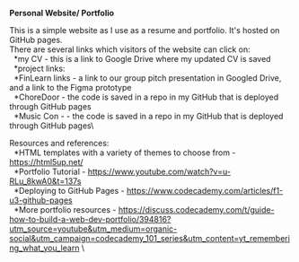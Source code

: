 **Personal Website/ Portfolio**

This is a simple website as I use as a resume and portfolio. It's hosted on GitHub pages. \
There are several links which visitors of the website can click on:\
	&nbsp;&nbsp;*my CV - this is a link to Google Drive where my updated CV is saved\
	&nbsp;&nbsp;*project links:\
	&nbsp;&nbsp;*FinLearn links - a link to our group pitch presentation in Googled Drive, and a link to the Figma prototype\
	&nbsp;&nbsp;*ChoreDoor - the code is saved in a repo in my GitHub that is deployed through GitHub pages\
	&nbsp;&nbsp;*Music Con - - the code is saved in a repo in my GitHub that is deployed through GitHub pages\
	
Resources and references:\
	&nbsp;&nbsp;*HTML templates with a variety of themes to choose from - https://html5up.net/ \
	&nbsp;&nbsp;*Portfolio Tutorial - https://www.youtube.com/watch?v=u-RLu_8kwA0&t=137s \
	&nbsp;&nbsp;*Deploying to GitHub Pages - https://www.codecademy.com/articles/f1-u3-github-pages \
	&nbsp;&nbsp;*More portfolio resources - https://discuss.codecademy.com/t/guide-how-to-build-a-web-dev-portfolio/394816?utm_source=youtube&utm_medium=organic-social&utm_campaign=codecademy_101_series&utm_content=yt_remembering_what_you_learn \
